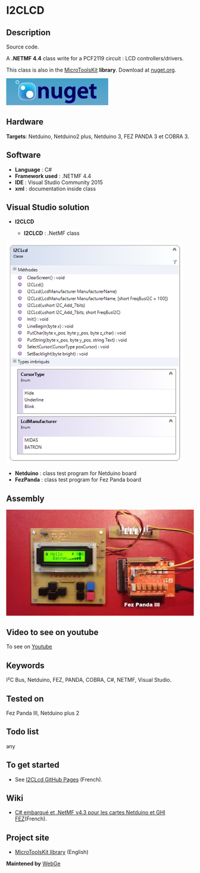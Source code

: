 # I2CLCD

## Description

Source code.

A **.NETMF 4.4** class write for a PCF2119 circuit : LCD controllers/drivers.

This class is also in the [MicroToolsKit](https://www.nuget.org/packages/WEBGE.Microtoolskit/) **library**. Download at [nuget.org](https://www.nuget.org).

![nuget](img/nuget.JPG)

## Hardware

**Targets**: Netduino, Netduino2 plus, Netduino 3, FEZ PANDA 3 et COBRA 3.

## Software

* **Language** : C#
* **Framework used** : .NETMF 4.4
* **IDE** : Visual Studio Community 2015
* **xml** : documentation inside class  

## Visual Studio solution

* **I2CLCD**

  * **I2CLCD** : .NetMF class

![I2CLCD](img/I2CLCDClass.PNG)

* **Netduino** : class test program for Netduino board
* **FezPanda** : class test program for Fez Panda board

## Assembly

![Assembly](img/I2CLCD.jpg)

## Video to see on youtube

To see on [Youtube](https://www.youtube.com/watch?v=X9XlJdWWA5c)

## Keywords

I²C Bus, Netduino, FEZ, PANDA, COBRA, C#, NETMF, Visual Studio.

## Tested on

Fez Panda III, Netduino plus 2

## Todo list

any

## To get started

* See [I2CLcd GitHub Pages](http://webge.github.io/I2CLCD) (French).

## Wiki

* [C# embarqué et .NetMF v4.3 pour les cartes Netduino et GHI FEZ](https://webge.fr/dokuwiki/doku.php?id=archives:netmf43:accueilnetmf)(French).

## Project site

* [MicroToolsKit library](http://webge.dyndns-server.com/dokuwiki/doku.php?id=netmf43:6_microtoolskit) (English)

**Maintened by** [WebGe](mailto:philippemariano@gmail.com)
